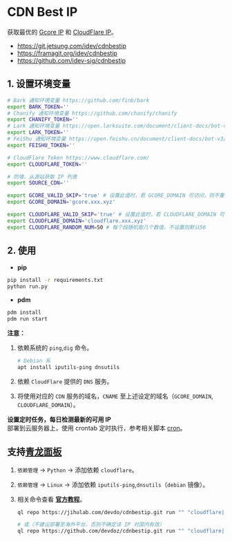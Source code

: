 # CDN Best IP

获取最优的 [Gcore IP](https://api.gcore.com/cdn/public-ip-list) 和 [CloudFlare IP](https://www.cloudflare.com/ips/)。

- https://git.jetsung.com/idev/cdnbestip
- https://framagit.org/idev/cdnbestip
- https://github.com/idev-sig/cdnbestip

## 1. 设置环境变量

```bash
# Bark 通知环境变量 https://github.com/finb/bark
export BARK_TOKEN=''
# Chanify 通知环境变量 https://github.com/chanify/chanify
export CHANIFY_TOKEN=''
# Lark 通知环境变量 https://open.larksuite.com/document/client-docs/bot-v3/add-custom-bot#756b882f
export LARK_TOKEN=''
# FeiShu 通知环境变量 https://open.feishu.cn/document/client-docs/bot-v3/add-custom-bot#756b882f
export FEISHU_TOKEN=''

# CloudFlare Token https://www.cloudflare.com/
export CLOUDFLARE_TOKEN=''

# 防墙，从源站获取 IP 列表
export SOURCE_CDN=''

export GCORE_VALID_SKIP='true' # 设置此值时，若 GCORE_DOMAIN 可访问，则不重新获取IP
export GCORE_DOMAIN='gcore.xxx.xyz'

export CLOUDFLARE_VALID_SKIP='true' # 设置此值时，若 CLOUDFLARE_DOMAIN 可访问，则不重新获取IP
export CLOUDFLARE_DOMAIN='cloudflare.xxx.xyz'
export CLOUDFLARE_RANDOM_NUM=50 # 每个段随机取几个数值，不设置则默认50
```

## 2. 使用

- **pip**

```bash
pip install -r requirements.txt
python run.py
```

- **pdm**

```bash
pdm install
pdm run start
```

**注意：**

1. 依赖系统的 `ping`,`dig` 命令。

   ```bash
   # Debian 系
   apt install iputils-ping dnsutils
   ```

2. 依赖 `CloudFlare` 提供的 `DNS` 服务。
3. 将使用对应的 `CDN` 服务的域名，`CNAME` 至上述设定的域名（`GCORE_DOMAIN`, `CLOUDFLARE_DOMAIN`）。

**设置定时任务，每日检测最新的可用 IP**  
部署到云服务器上，使用 crontab 定时执行，参考相关脚本 [cron](cron)。

## 支持[青龙面板](https://github.com/whyour/qinglong)

1.  `依赖管理` -> `Python` -> 添加依赖 `cloudflare`。
2.  `依赖管理` -> `Linux` -> 添加依赖 `iputils-ping`,`dnsutils`（`debian` 镜像）。
3.  相关命令查看 **[官方教程](https://github.com/whyour/qinglong#%E5%86%85%E7%BD%AE%E5%91%BD%E4%BB%A4)**。

    ```bash
    ql repo https://jihulab.com/devdo/cdnbestip.git run "" "cloudflare|gcore|check|dns_cf" main

    # 或（不建议部署至海外平台，否则不确定该 IP 对国内有效）
    ql repo https://github.com/devdoz/cdnbestip.git run "" "cloudflare|gcore|check|dns_cf" main
    ```
